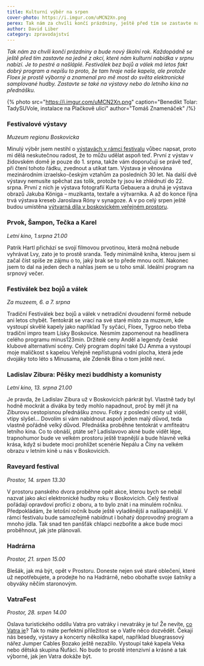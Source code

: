 ```yaml
---
title: Kulturní výběr na srpen
cover-photo: https://i.imgur.com/uMCN2Xn.png
perex: Tak nám za chvíli končí prázdniny, ještě před tím se zastavte na jedné z akcí, které nám kulturní nabídka v srpnu nabízí. Je to pestré a našláplé. Festiválek bez bojů a válek má letos fakt dobrý program.
author: David Liber
category: zpravodajství
---
```


*Tak nám za chvíli končí prázdniny a bude nový školní rok. Každopádně se ještě před tím zastavte na jedné z akcí, které nám kulturní nabídka v srpnu nabízí. Je to pestré a našláplé. Festiválek bez bojů a válek má letos fakt dobrý program a nepíšu to proto, že tam hraje naše kapela, ale protože Floex je prostě výborný a znamenal pro mě most do světa elektronické samplované hudby. Zastavte se také na výstavy nebo do letního kina na přednášku.*

{% photo src="https://i.imgur.com/uMCN2Xn.png" caption="Benedikt Tolar: TadySUVole, instalace na Plačkově ulici" author="Tomáš Znamenáček" /%}

### Festivalové výstavy

*Muzeum regionu Boskovicka*

Minulý výběr jsem nestihl o [výstavách v rámci festivalu](https://ohlasy.info/clanky/2021/07/festivalove-vystavy.html) vůbec napsat, proto mi dělá neskutečnou radost, že to můžu udělat aspoň teď. První z výstav v židovském domě je pouze do 1. srpna, takže vám doporučuji se právě teď, při čtení tohoto řádku, zvednout a utíkat tam. Výstava je věnována mezinárodním izraelsko-českým vztahům za posledních 30 let. Na další dvě výstavy nemusíte spěchat zas tolik, protože ty jsou ke zhlédnutí do 22. srpna. První z nich je výstava fotografií Kurta Gebauera a druhá je výstava obrazů Jakuba Königa – muzikanta, textaře a výtvarníka. A až do konce října trvá výstava kreseb Jaroslava Róny v synagoze. A v po celý srpen ještě budou umístěna [výtvarná díla v boskovickém veřejném prostoru](https://thumbs-cdn.ohlasy.info/QUUOW55HzJqb9khs6m6-nFtGQCDhzbU5eLfAGO3H4Bo/fit/2000/9999/sm/0/aHR0cHM6Ly9pLm9obGFzeS5pbmZvL2kvMjhmYzBlOTMuanBn).

### Prvok, Šampon, Tečka a Karel

*Letní kino, 1.srpna 21.00*

Patrik Hartl přichází se svojí filmovou prvotinou, která možná nebude vyhrávat Lvy, zato je to prostě sranda. Tedy minimálně kniha, kterou jsem si začal číst spíše ze zájmu o to, jaký brak se to přede mnou ocitl. Nakonec jsem to dal na jeden dech a nahlas jsem se u toho smál. Ideální program na srpnový večer.

### Festiválek bez bojů a válek

*Za muzeem, 6. a 7. srpna*

Tradiční Festiválek bez bojů a válek v netradiční dvoudenní formě nebude ani letos chybět. Tentokrát se vrací na své staré místo za muzeum, kde vystoupí skvělé kapely jako například Ty syčáci, Floex, Tygroo nebo třeba tradiční impro team Lísky Boskovice. Nesmím zapomenout na headlinera celého programu minus123min. Držitelé ceny Anděl a legendy české klubové alternativní scény. Celý program doplní také DJ Amma a vystoupí moje maličkost s kapelou Veřejně nepřístupná vodní plocha, která jede dvojáky toto léto s Mínusama, ale Zdeněk Bína o tom ještě neví.

### Ladislav Zibura: Pěšky mezi buddhisty a komunisty

*Letní kino, 13. srpna 21.00*

Je pravda, že Ladislav Zibura už v Boskovicích párkrát byl. Vlastně tady byl hodně mockrát a diváka by tedy mohlo napadnout, proč by měl jít na Ziburovu cestopisnou přednášku znovu. Fotky z poslední cesty už viděl, vtipy slyšel... Dovolím si vám nabídnout aspoň jeden malý důvod, teda vlastně pořádně velký důvod. Přednáška proběhne tentokrát v amfiteátru letního kina. Co to obnáší, ptáte se? Ladislavovo akné bude vidět lépe, trapnohumor bude ve velkém prostoru ještě trapnější a bude hlavně velká krása, když si budete moci prohlížet scenérie Nepálu a Číny na velkém obrazu v letním kině u nás v Boskovicích.

### Raveyard festival

*Prostor, 14. srpen 13.30*

V prostoru panského dvora proběhne opět akce, kterou bych se nebál nazvat jako akci elektronické hudby roku v Boskovicích. Celý festival pořádají opravdoví profíci z oboru, a to bylo znát i na minulém ročníku. Předpokládám, že letošní ročník bude ještě vyladěnější a našlapanější. V rámci festivalu bude samozřejmě nabídnut i bohatý doprovodný program a mnoho jídla. Tak snad ten panšťák chlapci nezboříte a akce bude moci proběhnout, jak jste plánovali.

### Hadrárna

*Prostor, 21. srpen 15.00*

Blešák, jak má být, opět v Prostoru. Doneste nejen své staré oblečení, které už nepotřebujete, a prodejte ho na Hadrárně, nebo obohaťte svoje šatníky a obyváky něčím staronovým.

### VatraFest

*Prostor, 28. srpen 14.00*

Oslava turistického oddílu Vatra pro vatráky i nevatráky je tu! Že nevíte, [co Vatra je](https://ohlasy.info/clanky/2015/11/vatra-45.html)? Tak to máte perfektní příležitost se o Vatře něco dozvědět. Čekají nás besedy, výstavy a koncerty několika kapel, například bluegrassový nářez Jumper Cables Bozako ještě nezažilo. Vystoupí také kapela Veka nebo dětská skupina Ňufáci. No bude to prostě intenzivní a krásné a tak výborné, jak jen Vatra dokáže být.
